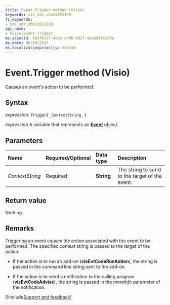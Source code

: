 ```yaml
---
title: Event.Trigger method (Visio)
keywords: vis_sdr.chm12651190
f1_keywords:
- vis_sdr.chm12651190
api_name:
- Visio.Event.Trigger
ms.assetid: 093f8ce7-4d8a-c4d6-802f-4dab98fe199e
ms.date: 06/08/2017
ms.localizationpriority: medium
---
```



# Event.Trigger method (Visio)

Causes an event's action to be performed.


## Syntax

_expression_. `Trigger`( `_ContextString_` )

_expression_ A variable that represents an **[Event](Visio.Event.md)** object.


## Parameters



|Name|Required/Optional|Data type|Description|
|:-----|:-----|:-----|:-----|
| _ContextString_|Required| **String**| The string to send to the target of the event.|

## Return value

Nothing


## Remarks

Triggering an event causes the action associated with the event to be performed. The specified context string is passed to the target of the action:




- If the action is to run an add-on (**visEvtCodeRunAddon**), the string is passed in the command line string sent to the add-on.
    
- If the action is to send a notification to the calling program (**visEvtCodeAdvise**), the string is passed in the _moreInfo_ parameter of the notification.

[!include[Support and feedback](~/includes/feedback-boilerplate.md)]